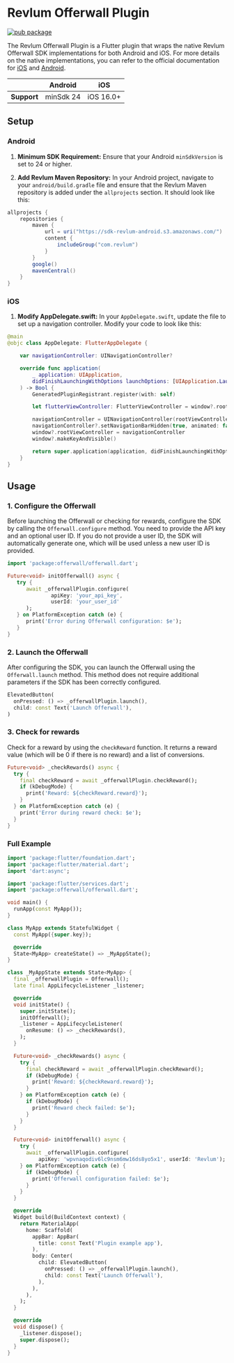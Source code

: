 # Revlum Offerwall Plugin

[![pub package](https://img.shields.io/pub/v/offerwall.svg)](https://pub.dev/packages/offerwall)

The Revlum Offerwall Plugin is a Flutter plugin that wraps the native Revlum Offerwall SDK implementations for both Android and iOS. For more details on the native implementations, you can refer to the official documentation for [iOS](https://developer.revlum.com/docs/ios) and [Android](https://developer.revlum.com/docs/revlum-android-sdk).

|             | Android | iOS   |
|-------------|---------|-------|
| **Support** | minSdk 24 | iOS 16.0+ |

## Setup

### Android

1. **Minimum SDK Requirement:**
   Ensure that your Android `minSdkVersion` is set to 24 or higher.

2. **Add Revlum Maven Repository:**
   In your Android project, navigate to your `android/build.gradle` file and ensure that the Revlum Maven repository is added under the `allprojects` section. It should look like this:

```gradle
allprojects {
    repositories {
        maven {
            url = uri("https://sdk-revlum-android.s3.amazonaws.com/")
            content {
                includeGroup("com.revlum")
            }
        }
        google()
        mavenCentral()
    }
}
```

### iOS

1. **Modify AppDelegate.swift:**
   In your `AppDelegate.swift`, update the file to set up a navigation controller. Modify your code to look like this:

```swift
@main
@objc class AppDelegate: FlutterAppDelegate {

    var navigationController: UINavigationController?

    override func application(
        _ application: UIApplication,
        didFinishLaunchingWithOptions launchOptions: [UIApplication.LaunchOptionsKey: Any]?
    ) -> Bool {
        GeneratedPluginRegistrant.register(with: self)

        let flutterViewController: FlutterViewController = window?.rootViewController as! FlutterViewController

        navigationController = UINavigationController(rootViewController: flutterViewController)
        navigationController?.setNavigationBarHidden(true, animated: false)
        window?.rootViewController = navigationController
        window?.makeKeyAndVisible()

        return super.application(application, didFinishLaunchingWithOptions: launchOptions);
    }
}
```

## Usage

### 1. Configure the Offerwall

Before launching the Offerwall or checking for rewards, configure the SDK by calling the `Offerwall.configure` method. You need to provide the API key and an optional user ID. If you do not provide a user ID, the SDK will automatically generate one, which will be used unless a new user ID is provided.

```dart
import 'package:offerwall/offerwall.dart';

Future<void> initOfferwall() async {
   try {
      await _offerwallPlugin.configure(
              apiKey: 'your_api_key',
              userId: 'your_user_id'
      );
   } on PlatformException catch (e) {
      print('Error during Offerwall configuration: $e');
   }
}
```

### 2. Launch the Offerwall

After configuring the SDK, you can launch the Offerwall using the `Offerwall.launch` method. This method does not require additional parameters if the SDK has been correctly configured.

```dart
ElevatedButton(
  onPressed: () => _offerwallPlugin.launch(),
  child: const Text('Launch Offerwall'),
)
```

### 3. Check for rewards

Check for a reward by using the `checkReward` function. It returns a reward value (which will be 0 if there is no reward) and a list of conversions.

```dart
Future<void> _checkRewards() async {
  try {
    final checkReward = await _offerwallPlugin.checkReward();
    if (kDebugMode) {
      print('Reward: ${checkReward.reward}');
    }
  } on PlatformException catch (e) {
    print('Error during reward check: $e');
  }
}
```

### Full Example

```dart
import 'package:flutter/foundation.dart';
import 'package:flutter/material.dart';
import 'dart:async';

import 'package:flutter/services.dart';
import 'package:offerwall/offerwall.dart';

void main() {
  runApp(const MyApp());
}

class MyApp extends StatefulWidget {
  const MyApp({super.key});

  @override
  State<MyApp> createState() => _MyAppState();
}

class _MyAppState extends State<MyApp> {
  final _offerwallPlugin = Offerwall();
  late final AppLifecycleListener _listener;

  @override
  void initState() {
    super.initState();
    initOfferwall();
    _listener = AppLifecycleListener(
      onResume: () => _checkRewards(),
    );
  }

  Future<void> _checkRewards() async {
    try {
      final checkReward = await _offerwallPlugin.checkReward();
      if (kDebugMode) {
        print('Reward: ${checkReward.reward}');
      }
    } on PlatformException catch (e) {
      if (kDebugMode) {
        print('Reward check failed: $e');
      }
    }
  }

  Future<void> initOfferwall() async {
    try {
      await _offerwallPlugin.configure(
          apiKey: 'wpvnaqodiv6lc9nsm6mw16ds8yo5x1', userId: 'Revlum');
    } on PlatformException catch (e) {
      if (kDebugMode) {
        print('Offerwall configuration failed: $e');
      }
    }
  }

  @override
  Widget build(BuildContext context) {
    return MaterialApp(
      home: Scaffold(
        appBar: AppBar(
          title: const Text('Plugin example app'),
        ),
        body: Center(
          child: ElevatedButton(
            onPressed: () => _offerwallPlugin.launch(),
            child: const Text('Launch Offerwall'),
          ),
        ),
      ),
    );
  }

  @override
  void dispose() {
    _listener.dispose();
    super.dispose();
  }
}
```
